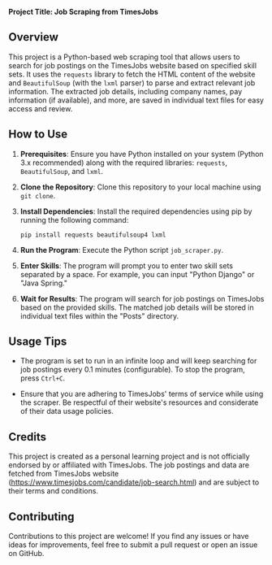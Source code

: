 **Project Title: Job Scraping from TimesJobs**

## Overview

This project is a Python-based web scraping tool that allows users to search for job postings on the TimesJobs website based on specified skill sets. It uses the `requests` library to fetch the HTML content of the website and `BeautifulSoup` (with the `lxml` parser) to parse and extract relevant job information. The extracted job details, including company names, pay information (if available), and more, are saved in individual text files for easy access and review.

## How to Use

1. **Prerequisites**: Ensure you have Python installed on your system (Python 3.x recommended) along with the required libraries: `requests`, `BeautifulSoup`, and `lxml`.

2. **Clone the Repository**: Clone this repository to your local machine using `git clone`.

3. **Install Dependencies**: Install the required dependencies using pip by running the following command:
   ```
   pip install requests beautifulsoup4 lxml
   ```

4. **Run the Program**: Execute the Python script `job_scraper.py`.

5. **Enter Skills**: The program will prompt you to enter two skill sets separated by a space. For example, you can input "Python Django" or "Java Spring."

6. **Wait for Results**: The program will search for job postings on TimesJobs based on the provided skills. The matched job details will be stored in individual text files within the "Posts" directory.

## Usage Tips

- The program is set to run in an infinite loop and will keep searching for job postings every 0.1 minutes (configurable). To stop the program, press `Ctrl+C`.

- Ensure that you are adhering to TimesJobs' terms of service while using the scraper. Be respectful of their website's resources and considerate of their data usage policies.

## Credits

This project is created as a personal learning project and is not officially endorsed by or affiliated with TimesJobs. The job postings and data are fetched from TimesJobs website (https://www.timesjobs.com/candidate/job-search.html) and are subject to their terms and conditions.

## Contributing

Contributions to this project are welcome! If you find any issues or have ideas for improvements, feel free to submit a pull request or open an issue on GitHub.
